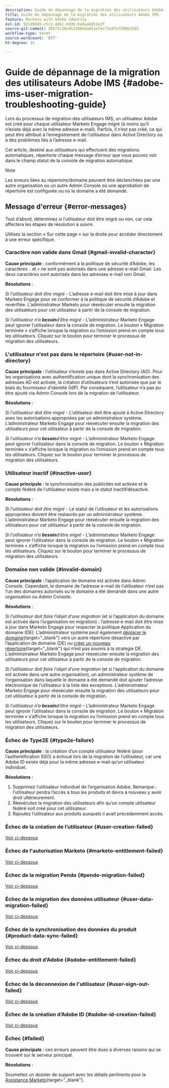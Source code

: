 ```yaml
---
description: Guide de dépannage de la migration des utilisateurs Adobe IMS - Documents Marketo - Documentation du produit
title: Guide de dépannage de la migration des utilisateurs Adobe IMS
feature: Marketo with Adobe Identity
exl-id: 921d9d45-c5c2-405c-bd3b-be8aa6d11e2f
source-git-commit: 26573c20c411208e5a01aa7ec73a97e7208b35d5
workflow-type: tm+mt
source-wordcount: '877'
ht-degree: 1%

---
```


# Guide de dépannage de la migration des utilisateurs Adobe IMS {#adobe-ims-user-migration-troubleshooting-guide}

Lors du processus de migration des utilisateurs IMS, un utilisateur Adobe est créé pour chaque utilisateur Marketo Engage migré (à moins qu’il n’existe déjà avec la même adresse e-mail). Parfois, il n’est pas créé, ce qui peut être attribué à l’enregistrement de l’utilisateur dans Active Directory ou à des problèmes liés à l’adresse e-mail.

Cet article, destiné aux utilisateurs qui effectuent des migrations automatiques, répertorie chaque message d’erreur que vous pouvez voir dans le champ statut de la console de migration automatique.

>[!NOTE]
>
>Les erreurs liées au répertoire/domaine peuvent être déclenchées par une autre organisation ou un autre Admin Console où une approbation de répertoire est configurée ou où le domaine a été demandé.

## Message d&#39;erreur {#error-messages}

Tout d’abord, déterminez si l’utilisateur doit être migré ou non, car cela affectera les étapes de résolution à suivre.

Utilisez la section « Sur cette page » sur la droite pour accéder directement à une erreur spécifique.

### Caractère non valide dans Gmail {#gmail-invalid-character}

**Cause principale** : conformément à la politique de sécurité d’Adobe, les caractères `.` et `+` ne sont pas autorisés dans une adresse e-mail Gmail. Les deux caractères sont autorisés dans les adresses e-mail non Gmail.

**Résolutions** :

_Si l’utilisateur doit être migré_ - L’adresse e-mail doit être mise à jour dans Marketo Engage pour se conformer à la politique de sécurité d’Adobe et revérifiée. L’administrateur Marketo pour réexécuter ensuite la migration des utilisateurs pour cet utilisateur à partir de la console de migration.

_Si l’utilisateur n’a **besoin**d’être migré_ - L’administrateur Marketo Engage peut ignorer l’utilisateur dans la console de migration. Le bouton « Migration terminée » s’affiche lorsque la migration ou l’omission prend en compte tous les utilisateurs. Cliquez sur le bouton pour terminer le processus de migration des utilisateurs.

### L&#39;utilisateur n&#39;est pas dans le répertoire {#user-not-in-directory}

**Cause principale** : l’utilisateur n’existe pas dans Active Directory (AD). Pour les organisations avec authentification unique dont la synchronisation des adresses AD est activée, la création d’utilisateurs n’est autorisée que par le biais du fournisseur d’identité (IdP). Par conséquent, l’utilisateur n’a pas pu être ajouté via Admin Console lors de la migration de l’utilisateur.

**Résolutions** :

_Si l’utilisateur doit être migré_ - L’utilisateur doit être ajouté à Active Directory avec les autorisations appropriées par un administrateur système. L’administrateur Marketo Engage pour réexécuter ensuite la migration des utilisateurs pour cet utilisateur à partir de la console de migration.

_Si l’utilisateur n’a **besoin**d’être migré_ - L’administrateur Marketo Engage peut ignorer l’utilisateur dans la console de migration. Le bouton « Migration terminée » s’affiche lorsque la migration ou l’omission prend en compte tous les utilisateurs. Cliquez sur le bouton pour terminer le processus de migration des utilisateurs.

### Utilisateur inactif {#inactive-user}

**Cause principale** : la synchronisation des publicités est activée et le compte fédéré de l’utilisateur existe mais a le statut inactif/désactivé.

**Résolutions** :

_Si l’utilisateur doit être migré_ - Le statut de l’utilisateur et les autorisations appropriées doivent être restaurés par un administrateur système. L’administrateur Marketo Engage pour réexécuter ensuite la migration des utilisateurs pour cet utilisateur à partir de la console de migration.

_Si l’utilisateur n’a **besoin**d’être migré_ - L’administrateur Marketo Engage peut ignorer l’utilisateur dans la console de migration. Le bouton « Migration terminée » s’affiche lorsque la migration ou l’omission prend en compte tous les utilisateurs. Cliquez sur le bouton pour terminer le processus de migration des utilisateurs.

### Domaine non valide {#invalid-domain}

**Cause principale** : l’application de domaine est activée dans Admin Console. Cependant, le domaine de l’adresse e-mail de l’utilisateur n’est pas l’un des domaines autorisés ou le domaine a été demandé dans une autre organisation ou Admin Console.

**Résolutions** :

_Si l’utilisateur doit faire l’objet d’une migration_ (et si l’application du domaine est activée dans l’organisation en migration) : l’adresse e-mail doit être mise à jour dans Marketo Engage pour respecter la politique Application du domaine (DE). L’administrateur système peut également [déplacer le domaine](https://helpx.adobe.com/enterprise/using/manage-domains-directories.html#move-domains-across-directories){target="_blank"} vers un autre répertoire désactivé par l’application de domaine (DE) ou [créer un nouveau répertoire](https://helpx.adobe.com/fr/enterprise/using/set-up-identity.html){target="_blank"} qui n’est pas soumis à la stratégie DE. L’administrateur Marketo Engage pour réexécuter ensuite la migration des utilisateurs pour cet utilisateur à partir de la console de migration.

_Si l’utilisateur doit faire l’objet d’une migration_ (et si l’application du domaine est activée dans une autre organisation), un administrateur système de l’organisation dans laquelle le domaine a été demandé doit ajouter l’adresse électronique de l’utilisateur à la liste des exceptions. L’administrateur Marketo Engage pour réexécuter ensuite la migration des utilisateurs pour cet utilisateur à partir de la console de migration.

_Si l’utilisateur n’a **besoin**d’être migré_ - L’administrateur Marketo Engage peut ignorer l’utilisateur dans la console de migration. Le bouton « Migration terminée » s’affiche lorsque la migration ou l’omission prend en compte tous les utilisateurs. Cliquez sur le bouton pour terminer le processus de migration des utilisateurs.

### Échec de Type2E {#type2e-failure}

**Cause principale** : la création d’un compte utilisateur fédéré (pour l’authentification SSO) a échoué lors de la migration de l’utilisateur, car une Adobe ID existe déjà pour la même adresse e-mail qu’un utilisateur individuel.

**Résolutions** :

1. Supprimez l’utilisateur individuel de l’organisation Adobe. Remarque : l’utilisateur perdra l’accès à tous les produits et devra à nouveau y avoir droit ultérieurement.
1. Réexécutez la migration des utilisateurs afin qu’un compte utilisateur fédéré soit créé pour cet utilisateur.
1. Rajoutez l’utilisateur aux produits auxquels il avait précédemment accès.

### Échec de la création de l’utilisateur {#user-creation-failed}

[Voir ci-dessous](#failed)

### Échec de l&#39;autorisation Marketo {#marketo-entitlement-failed}

[Voir ci-dessous](#failed)

### Échec de la migration Pendo {#pendo-migration-failed}

[Voir ci-dessous](#failed)

### Échec de la migration des données utilisateur {#user-data-migration-failed}

[Voir ci-dessous](#failed)

### Échec de la synchronisation des données du produit {#product-data-sync-failed}

[Voir ci-dessous](#failed)

### Échec du droit d’Adobe {#adobe-entitlement-failed}

[Voir ci-dessous](#failed)

### Échec de la déconnexion de l&#39;utilisateur {#user-sign-out-failed}

[Voir ci-dessous](#failed)

### Échec de la création d’Adobe ID {#adobe-id-creation-failed}

[Voir ci-dessous](#failed)

### Échec {#failed}

**Cause principale** : ces erreurs peuvent être dues à diverses raisons qui se trouvent sur le serveur principal.

**Résolutions** :

Soumettez un dossier de support avec les détails pertinents pour la [Assistance Marketo](https://nation.marketo.com/t5/support/ct-p/Support){target="_blank"}.
